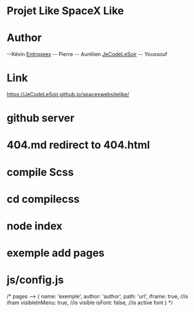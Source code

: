 # Projet Like SpaceX Like


# Author
--Kévin [Entropeex](https://github.com/entropeex)
-- Pierre
-- Aurélien [JeCodeLeSoir](https://github.com/JeCodeLeSoir)
-- Youssouf

# Link
https://JeCodeLeSoir.github.io/spacexwebsitelike/

# github server
# 404.md redirect to 404.html

# compile Scss
# cd compilecss
# node index

# exemple add pages
# js/config.js
/*
  pages -->
  {
      name: 'exemple',
      author: 'author',
      path: 'url',
      iframe: true, //is ifram
      visibleInMenu: true, //is visible
      isFont: false, //is active font
  }
*/

